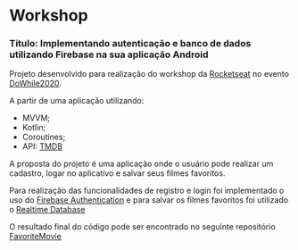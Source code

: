 # Workshop 

### Título: Implementando autenticação e banco de dados utilizando Firebase na sua aplicação Android

Projeto desenvolvido para realização do workshop da [Rocketseat](https://rocketseat.com.br/) no evento [DoWhile2020](https://dowhile.rocketseat.com.br/inscricao?utm_source=google&utm_medium=cpc&utm_term=00+Rocketseat&gclid=CjwKCAiA5IL-BRAzEiwA0lcWYoZ53ALYSmcMpTBUrrX8IH43Rcu_77LiSRX8wGPa7eQ7sqRUVnAY9RoCLGcQAvD_BwE).

A partir de uma aplicação utilizando:
- MVVM;
- Kotlin;
- Coroutines;
- API: [TMDB](https://developers.themoviedb.org/3/getting-started)

A proposta do projeto é uma aplicação onde o usuário pode realizar um cadastro, logar no aplicativo e salvar seus filmes favoritos.

Para realização das funcionalidades de registro e login foi implementado o uso do [Firebase Authentication](https://firebase.google.com/docs/auth?hl=pt-br)
e para salvar os filmes favoritos foi utilizado o [Realtime Database](https://firebase.google.com/docs/database?hl=pt-br)

O resultado final do código pode ser encontrado no seguinte repositório [FavoriteMovie](https://github.com/jeehmilena/FavoriteMovie)
